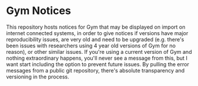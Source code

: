 # Gym Notices

This repository hosts notices for Gym that may be displayed on import on internet connected systems, in order to give notices if versions have major reproducibility issues, are very old and need to be upgraded (e.g. there's been issues with researchers using 4 year old versions of Gym for no reason), or other similar issues. If you're using a current version of Gym and nothing extraordinary happens, you'll never see a message from this, but I want start including the option to prevent future issues. By pulling the error messages from a public git repository, there's absolute transparency and versioning in the process.
